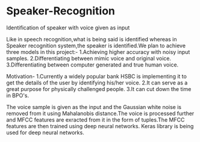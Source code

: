 # Speaker-Recognition
Identification of speaker with voice given as input

Like in speech recognition,what is being said is identified whereas in Speaker recognition system,the speaker is identified.We plan to achieve three models in this project:-
1.Achieving higher accuracy with noisy input samples.
2.Differentiating between mimic voice and original voice.
3.Differentiating between computer generated and true human voice.

Motivation-
1.Currently a widely popular bank HSBC is implementing it to get the details of the user by identifying his/her voice.
2.It can serve as a great purpose for physically challenged people.
3.It can cut down the time in BPO's.

The voice sample is given as the input and the Gaussian white noise is removed from it using Mahalanobis distance.The voice is processed further and MFCC features are exracted from it in the form of tuples.The MFCC features are then trained using deep neural networks.
Keras library is being used for deep neural networks.

